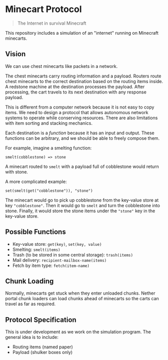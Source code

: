 # Minecart Protocol

> The Internet in survival Minecraft

This repository includes a simulation of an "internet" running on Minecraft minecarts.

## Vision

We can use chest minecarts like packets in a network.

The chest minecarts carry routing information and a payload.
Routers route chest minecarts to the correct destination based on the routing items inside.
A redstone machine at the destination processes the payload.
After processing, the cart travels to its next destination with any response payload.

This is different from a computer network because it is not easy to copy items.
We need to design a protocol that allows autonomous network systems to operate while conserving resources.
There are also limitations with item sorting and stacking mechanics.

Each destination is a *function* because it has an input and output.
These functions can be arbitrary, and we should be able to freely compose them.

For example, imagine a smelting function:
```
smelt(cobblestone) => stone
```

A minecart routed to `smelt` with a payload full of cobblestone would return with stone.

A more complicated example:
```
set(smelt(get("cobblestone")), "stone")
```

The minecart would go to pick up cobblestone from the key-value store at key `"cobblestone"`.
Then it would go to `smelt` and turn the cobblestone into stone.
Finally, it would store the stone items under the `"stone"` key in the key-value store.

## Possible Functions

- Key-value store: `get(key)`, `set(key, value)`
- Smelting: `smelt(items)`
- Trash (to be stored in some central storage): `trash(items)`
- Mail delivery: `recipient-mailbox-name(items)`
- Fetch by item type: `fetch(item-name)`

## Chunk Loading

Normally, minecarts get stuck when they enter unloaded chunks.
Nether portal chunk loaders can load chunks ahead of minecarts so the carts can travel as far as required.

## Protocol Specification

This is under development as we work on the simulation program.
The general idea is to include:
- Routing items (named paper)
- Payload (shulker boxes only) 

